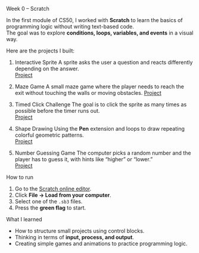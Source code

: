 Week 0 – Scratch

In the first module of CS50, I worked with **Scratch** to learn the basics of programming logic without writing text-based code.  
The goal was to explore **conditions, loops, variables, and events** in a visual way.

Here are the projects I built:

1) Interactive Sprite
A sprite asks the user a question and reacts differently depending on the answer.  
[Project](scratch_projects/Interactive_Sprite.sb3)

2) Maze Game
A small maze game where the player needs to reach the exit without touching the walls or moving obstacles.
[Project](scratch_projects/Maze_Game.sb3)

3) Timed Click Challenge
The goal is to click the sprite as many times as possible before the timer runs out.  
[Project](scratch_projects/Timed_Click_Challenge.sb3)

4) Shape Drawing
Using the **Pen** extension and loops to draw repeating colorful geometric patterns.  
[Project](scratch_projects/Shape_Drawing.sb3)

5) Number Guessing Game
The computer picks a random number and the player has to guess it, with hints like “higher” or “lower.”  
[Project](scratch_projects/Number_Guessing_Game.sb3)

How to run
1. Go to the [Scratch online editor](https://scratch.mit.edu/projects/editor/).  
2. Click **File → Load from your computer**.  
3. Select one of the `.sb3` files.  
4. Press the **green flag** to start.

What I learned
- How to structure small projects using control blocks.  
- Thinking in terms of **input, process, and output**.  
- Creating simple games and animations to practice programming logic.

